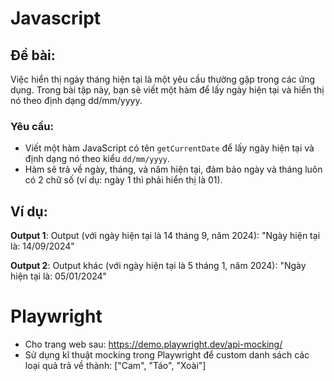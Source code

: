 # Javascript
## Đề bài:
Việc hiển thị ngày tháng hiện tại là một yêu cầu thường gặp trong các ứng dụng. Trong bài tập này, bạn sẽ viết một hàm để lấy ngày hiện tại và hiển thị nó theo định dạng dd/mm/yyyy.

### Yêu cầu:
- Viết một hàm JavaScript có tên `getCurrentDate` để lấy ngày hiện tại và định dạng nó theo kiểu `dd/mm/yyyy`.
- Hàm sẽ trả về ngày, tháng, và năm hiện tại, đảm bảo ngày và tháng luôn có 2 chữ số (ví dụ: ngày 1 thì phải hiển thị là 01).

## Ví dụ:
**Output 1**:
Output (với ngày hiện tại là 14 tháng 9, năm 2024):
"Ngày hiện tại là: 14/09/2024"

**Output 2**:
Output khác (với ngày hiện tại là 5 tháng 1, năm 2024):
"Ngày hiện tại là: 05/01/2024"

# Playwright
- Cho trang web sau: https://demo.playwright.dev/api-mocking/
- Sử dụng kĩ thuật mocking trong Playwright để custom danh sách các loại quả trả về thành: ["Cam", "Táo", "Xoài"]